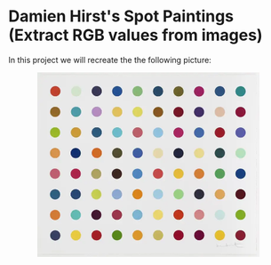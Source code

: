 # Damien Hirst's Spot Paintings (Extract RGB values from images)

In this project we will recreate the the following picture: 

<p align="center">
<img src="https://github.com/Olexandr-Andriyenko/Python-learning-path/blob/main/illustrations/img38.PNG" width="400">
<p>  
